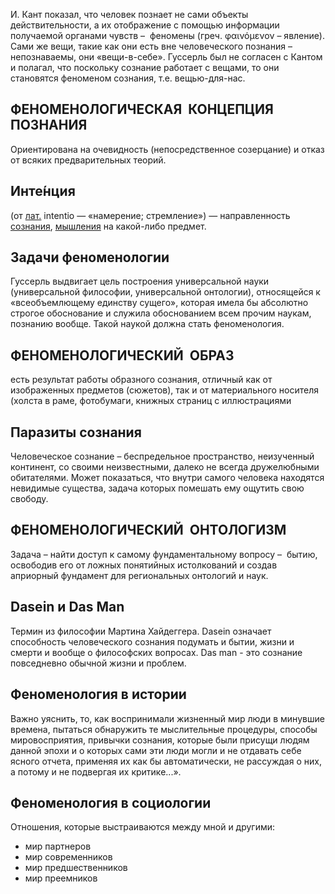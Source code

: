И. Кант показал, что человек познает не сами объекты действительности, а их отображение с помощью информации получаемой органами чувств –  феномены (греч. φαινόμενον – явление). Сами же вещи, такие как они есть вне человеческого познания – непознаваемы, они «вещи-в-себе». Гуссерль был не согласен с Кантом и полагал, что поскольку сознание работает с вещами, то они становятся феноменом сознания, т.е. вещью-для-нас.

## ФЕНОМЕНОЛОГИЧЕСКАЯ  КОНЦЕПЦИЯ  ПОЗНАНИЯ 
Ориентирована на очевидность (непосредственное созерцание) и отказ от всяких предварительных теорий.

## **Инте́нция** 
(от [лат.](https://ru.wikipedia.org/wiki/%D0%9B%D0%B0%D1%82%D0%B8%D0%BD%D1%81%D0%BA%D0%B8%D0%B9_%D1%8F%D0%B7%D1%8B%D0%BA "Латинский язык") intentio — «намерение; стремление») — направленность [сознания](https://ru.wikipedia.org/wiki/%D0%A1%D0%BE%D0%B7%D0%BD%D0%B0%D0%BD%D0%B8%D0%B5_\(%D0%BF%D1%81%D0%B8%D1%85%D0%BE%D0%BB%D0%BE%D0%B3%D0%B8%D1%8F\) "Сознание (психология)"), [мышления](https://ru.wikipedia.org/wiki/%D0%9C%D1%8B%D1%88%D0%BB%D0%B5%D0%BD%D0%B8%D0%B5_\(%D1%84%D0%B8%D0%BB%D0%BE%D1%81%D0%BE%D1%84%D0%B8%D1%8F\) "Мышление (философия)") на какой-либо предмет.
## Задачи феноменологии

Гуссерль выдвигает цель построения универсальной науки (универсальной философии, универсальной онтологии), относящейся к «всеобъемлющему единству сущего», которая имела бы абсолютно строгое обоснование и служила обоснованием всем прочим наукам, познанию вообще. Такой наукой должна стать феноменология.

## ФЕНОМЕНОЛОГИЧЕСКИЙ  ОБРАЗ 
есть результат работы образного сознания, отличный как от изображенных предметов (сюжетов), так и от материального носителя (холста в раме, фотобумаги, книжных страниц с иллюстрациями

## **Паразиты сознания** 
Человеческое сознание – беспредельное пространство, неизученный континент, со своими неизвестными, далеко не всегда дружелюбными обитателями. Может показаться, что внутри самого человека находятся невидимые существа, задача которых помешать ему ощутить свою свободу.

## ФЕНОМЕНОЛОГИЧЕСКИЙ  ОНТОЛОГИЗМ
Задача – найти доступ к самому фундаментальному вопросу –  бытию, освободив его от ложных понятийных истолкований и создав априорный фундамент для региональных онтологий и наук.

## Dasein и Das Man
Термин из философии Мартина Хайдеггера.
Dasein означает способность человеческого сознания подумать и бытии, жизни и смерти и вообще о философских вопросах. 
Das man - это сознание повседневно обычной жизни и проблем.

## Феноменология в истории
Важно уяснить, то, как воспринимали жизненный мир люди в минувшие времена, пытаться обнаружить те мыслительные процедуры, способы мировосприятия, привычки сознания, которые были присущи людям данной эпохи и о которых сами эти люди могли и не отдавать себе ясного отчета, применяя их как бы автоматически, не рассуждая о них, а потому и не подвергая их критике...».

## Феноменология в социологии
Отношения, которые выстраиваются между мной и другими:
* мир партнеров
* мир современников
* мир предшественников
* мир преемников

